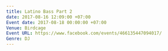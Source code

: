 ```yaml
---
title: Latino Bass Part 2
date: 2017-08-16 12:09:00 +07:00
Event date: 2017-08-18 00:00:00 +07:00
Venue: Birdcage
Event URL: https://www.facebook.com/events/466135447094017/
Genre: DJ
---
```


